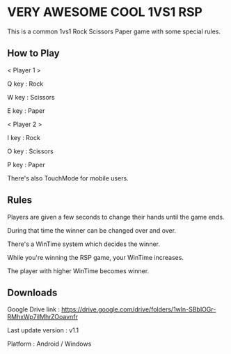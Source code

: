 # VERY AWESOME COOL 1VS1 RSP
This is a common 1vs1 Rock Scissors Paper game with some special rules.
 
 
## How to Play
< Player 1 >

   Q key : Rock

   W key : Scissors

   E key : Paper
 

< Player 2 >

   I key : Rock

   O key : Scissors

   P key : Paper


There's also TouchMode for mobile users.
 
 
## Rules
Players are given a few seconds to change their hands until the game ends.

During that time the winner can be changed over and over.
 

There's a WinTime system which decides the winner.

While you're winning the RSP game, your WinTime increases.

The player with higher WinTime becomes winner.
 
 
## Downloads
Google Drive link : https://drive.google.com/drive/folders/1wln-SBbIOGr-RMhxWp7iIMhrZOoavnfr

Last update version : v1.1

Platform : Android / Windows
